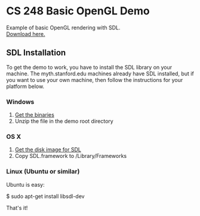 CS 248 Basic OpenGL Demo
========================

Example of basic OpenGL rendering with SDL.  
[Download here.](https://github.com/mfichman/cs248-basic-opengl/zipball/master)

SDL Installation
----------------
To get the demo to work, you have to install the SDL library on your machine.  The myth.stanford.edu machines already have SDL installed, but if you want to use your own machine, then follow the instructions for your platform below.

### Windows

1. [Get the binaries](http://www.libsdl.org/release/SDL-1.2.14-win32.zip)
2. Unzip the file in the demo root directory

### OS X

1. [Get the disk image for SDL](http://www.libsdl.org/release/SDL-1.2.14.dmg)
2. Copy SDL.framework to /Library/Frameworks

### Linux (Ubuntu or similar)

Ubuntu is easy:

  $ sudo apt-get install libsdl-dev

That's it!

